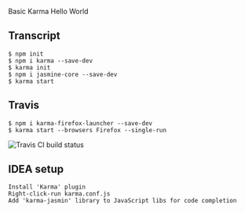Basic Karma Hello World

## Transcript

```
$ npm init
$ npm i karma --save-dev
$ karma init
$ npm i jasmine-core --save-dev
$ karma start
```
## Travis

```
$ npm i karma-firefox-launcher --save-dev
$ karma start --browsers Firefox --single-run
```
![Travis CI build status](https://travis-ci.org/tullo/karma-hello-world.svg?branch=master)

## IDEA setup

```
Install 'Karma' plugin
Right-click-run karma.conf.js
Add 'karma-jasmin' library to JavaScript libs for code completion
```
